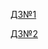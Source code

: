 [ДЗ№1](https://docs.google.com/spreadsheets/d/1FuZb8ruHUall_g3oByG45nOkkwIgNWU3asDn5I0QRz4/edit?usp=sharing)

[ДЗ№2](https://docs.google.com/spreadsheets/d/11izBxK3E-fAlfgiYQ5BUjp4ZX3ZGpR1kXcHTUVhfUDw/edit?usp=sharing)


